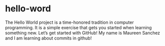 # hello-word
The Hello World project is a time-honored tradition in computer programming. It is a simple exercise that gets you started when learning something new. Let’s get started with GitHub!
My name is Maureen Sanchez and I am learning about commits in github!

